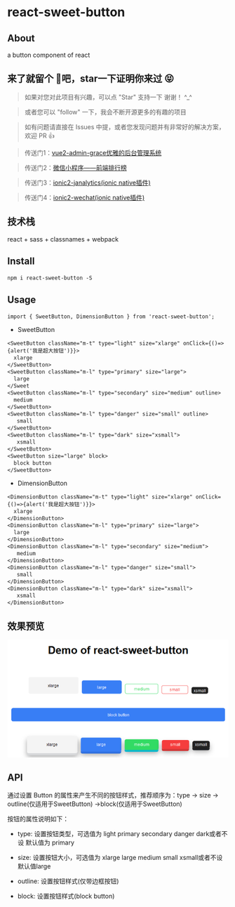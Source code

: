 # react-sweet-button

## About

a button component of react

## 来了就留个 :feet:吧，star一下证明你来过  :stuck_out_tongue_closed_eyes:

>  如果对您对此项目有兴趣，可以点 "Star" 支持一下 谢谢！ ^_^

>  或者您可以 "follow" 一下，我会不断开源更多的有趣的项目

>  如有问题请直接在 Issues 中提，或者您发现问题并有非常好的解决方案，欢迎 PR 👍

>  传送门1：[vue2-admin-grace优雅的后台管理系统](https://github.com/Alex-0407/vue2-admin-grace)

>  传送门2：[微信小程序——前端排行榜](https://github.com/Alex-0407/weapp-web-rank)

>  传送门3：[ionic2-janalytics(ionic native插件)](https://github.com/Alex-0407/ionic2-janalytics)

>  传送门4：[ionic2-wechat(ionic native插件)](https://github.com/Alex-0407/ionic2-wechat)

## 技术栈

react + sass + classnames + webpack

## Install

```
npm i react-sweet-button -S
```

## Usage

```
import { SweetButton, DimensionButton } from 'react-sweet-button';
```

* SweetButton

```
<SweetButton className="m-t" type="light" size="xlarge" onClick={()=>{alert('我是超大按钮')}}>
  xlarge
</SweetButton>
<SweetButton className="m-l" type="primary" size="large">
  large
</Sweet
<SweetButton className="m-l" type="secondary" size="medium" outline>
  medium
</SweetButton>
<SweetButton className="m-l" type="danger" size="small" outline>
   small
</SweetButton>
<SweetButton className="m-l" type="dark" size="xsmall">
   xsmall
</SweetButton>
<SweetButton size="large" block>
  block button
</SweetButton>
```

* DimensionButton

```
<DimensionButton className="m-t" type="light" size="xlarge" onClick={()=>{alert('我是超大按钮')}}>
  xlarge
</DimensionButton>
<DimensionButton className="m-l" type="primary" size="large">
  large
</DimensionButton>
<DimensionButton className="m-l" type="secondary" size="medium">
   medium
</DimensionButton>
<DimensionButton className="m-l" type="danger" size="small">
   small
</DimensionButton>
<DimensionButton className="m-l" type="dark" size="xsmall">
   xsmall
</DimensionButton>
```

## 效果预览

![预览图](https://github.com/alex-0407/react-sweet-button/blob/develop/examples/demo/image/react-button.png?raw=true)

## API

通过设置 Button 的属性来产生不同的按钮样式，推荐顺序为：type -> size -> outline(仅适用于SweetButton) ->block(仅适用于SweetButton)

按钮的属性说明如下：

- type: 设置按钮类型，可选值为 light primary secondary danger dark或者不设 默认值为 primary

- size: 设置按钮大小，可选值为 xlarge large medium small xsmall或者不设 默认值large

- outline: 设置按钮样式(仅带边框按钮)

- block: 设置按钮样式(block button)

